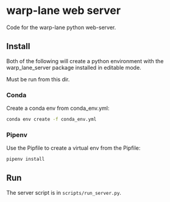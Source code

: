 # warp-lane web server

Code for the warp-lane python web-server.

##  Install
Both of the following will create a python environment with the
warp_lane_server package installed in editable mode.

Must be run from this dir.

### Conda
Create a conda env from conda_env.yml:

```bash
conda env create -f conda_env.yml
```

### Pipenv
Use the Pipfile to create a virtual env from the Pipfile:

```bash
pipenv install
```

## Run

The server script is in `scripts/run_server.py`.
